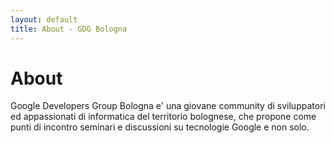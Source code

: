 ```yaml
---
layout: default
title: About - GDG Bologna
---
```


<div class="post">
	<h1 class="pageTitle">About</h1>
	<!-- <img src="{{ '/assets/img/touring.jpg' | prepend: site.baseurl }}" alt=""> -->
	<p class="intro">Google Developers Group Bologna e' una giovane community di sviluppatori ed appassionati di informatica del territorio bolognese, che propone come punti di incontro seminari e discussioni su tecnologie Google e non solo.</p>
</div>
